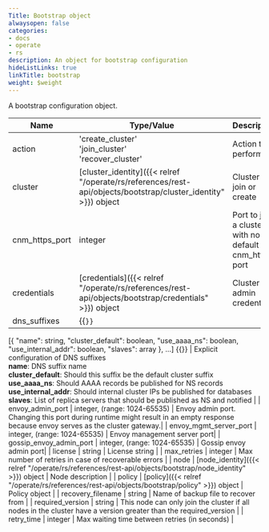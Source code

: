 ```yaml
---
Title: Bootstrap object
alwaysopen: false
categories:
- docs
- operate
- rs
description: An object for bootstrap configuration
hideListLinks: true
linkTitle: bootstrap
weight: $weight
---
```


A bootstrap configuration object.

| Name | Type/Value | Description |
|------|------------|-------------|
| action | 'create_cluster'<br />'join_cluster'<br />'recover_cluster' | Action to perform |
| cluster | [cluster_identity]({{< relref "/operate/rs/references/rest-api/objects/bootstrap/cluster_identity" >}}) object | Cluster to join or create |
| cnm_https_port | integer | Port to join a cluster with non-default cnm_https port |
| credentials | [credentials]({{< relref "/operate/rs/references/rest-api/objects/bootstrap/credentials" >}}) object | Cluster admin credentials |
| dns_suffixes | {{<code>}}
[{
  "name": string,
  "cluster_default": boolean,
  "use_aaaa_ns": boolean,
  "use_internal_addr": boolean,
  "slaves": array
}, ...]
{{</code>}} | Explicit configuration of DNS suffixes<br />**name**: DNS suffix name<br />**cluster_default**: Should this suffix be the default cluster suffix<br />**use_aaaa_ns**: Should AAAA records be published for NS records<br />**use_internal_addr**: Should internal cluster IPs be published for databases<br />**slaves**: List of replica servers that should be published as NS and notified |
| envoy_admin_port | integer, (range:&nbsp;1024-65535) | Envoy admin port. Changing this port during runtime might result in an empty response because envoy serves as the cluster gateway.|
| envoy_mgmt_server_port | integer, (range:&nbsp;1024-65535) | Envoy management server port|
| gossip_envoy_admin_port | integer, (range:&nbsp;1024-65535) | Gossip envoy admin port|
| license | string | License string |
| max_retries | integer | Max number of retries in case of recoverable errors |
| node | [node_identity]({{< relref "/operate/rs/references/rest-api/objects/bootstrap/node_identity" >}}) object | Node description |
| policy | [policy]({{< relref "/operate/rs/references/rest-api/objects/bootstrap/policy" >}}) object | Policy object |
| recovery_filename | string | Name of backup file to recover from |
| required_version | string | This node can only join the cluster if all nodes in the cluster have a version greater than the required_version |
| retry_time | integer | Max waiting time between retries (in seconds) |


